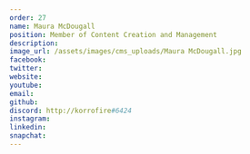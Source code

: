 ```yaml
---
order: 27
name: Maura McDougall
position: Member of Content Creation and Management
description: 
image_url: /assets/images/cms_uploads/Maura McDougall.jpg
facebook: 
twitter: 
website: 
youtube: 
email: 
github: 
discord: http://korrofire#6424
instagram: 
linkedin: 
snapchat: 
---
```

